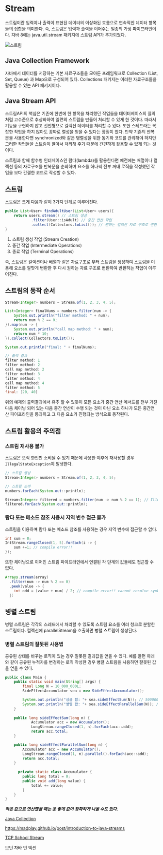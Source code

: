 # Stream

스트림이란 입력이나 출력이 표현된 데이터의 이상화된 흐름으로 연속적인 데이터 항목들의 집합을 의미한다. 즉, 스트림은 입력과 출력을 이어주는 일종의 가상 파이프라인이다. 자바 8에는 java.util.stream 패키지에 스트림 API가 추가되었다. 

![스트림](http://www.tcpschool.com/lectures/img_c_stream.png)

## Java Collection Framework

자바에서 데이터를 저장하는 기본 자료구조들을 모아둔 프레임워크로 Collection (List, Set, Queue) 과 Map으로 구성되어 있다. Collections 패키지는 이러한 자료구조들을 활용할 수 있는 API 패키지이다.

## Java Stream API

스트림API의 핵심은 기존에 한번에 한 항목을 처리했던 작업들을 데이터베이스의 질의 처럼 고수준으로 추상화하여 일련의 스트림을 만들어 처리할 수 있게 한 것이다. 따라서 기능을 구현하지 않고 선언형으로 컬렉션 데이터를 처리할 수 있다. 또한 스레드라는 복잡한 작업을 하지 않아도 꽁짜로   렬성을 얻을 수 있다는 장점이 있다. 만약 기존의 반복문을 사용한다면 synchronized와 같은 병렬성을 위한 동기화 코드를 관리해야 하지만 그러한 작업들을 스트림이 알아서 처리해 주기 때문에 간편하게 활용할 수 있게 되는 것이다. <br/>

스트림과 함께 함수형 인터페이스인 람다(lambda)를 활용한다면 예전에는 배열이나 컬렉션 등의 자료구조를 반복문을 순회하며 요소를 하나씩 전부 꺼내 로직을 작성했던 작업을 보다 간결한 코드로 작성할 수 있다.

## 스트림

스트림은 크게 다음과 같이 3가지 단계로 이루어진다.

```java
public List<User> findAdultUser(List<User> users){
    return users.stream() // 스트림 생성
            .filter(User::isAdult) // 중간 연산 작업
            .collect(Collectors.toList()); // 원하는 컬렉션 자료 구조로 변환
}
```

1. 스트림 생성 작업 (Stream Creation)
2. 중간 작업 (Intermediate Operations)
3. 종료 작업 (Terminal Operations)

즉, 스트림은 컬렉션이나 배열과 같은 자료구조로 부터 스트림을 생성하여 스트림을 이용해 요소를 알맞게 변환한 후 다시 원하는 자료 구조로 변환하여 반환하는 작업이 이루어진다.

## 스트림의 동작 순서

```java 
Stream<Integer> numbers = Stream.of(1, 2, 3, 4, 5);

List<Integer> finalNums = numbers.filter(num -> {
    System.out.println("filter method: " + num);
    return num % 2 == 0;
}).map(num -> {
    System.out.println("call map method: " + num);
    return num * 10;
}).collect(Collectors.toList());

System.out.println("final: " + finalNums);

// 출력 결과
filter method: 1
filter method: 2
call map method: 2
filter method: 3
filter method: 4
call map method: 4
filter method: 5
final: [20, 40]
```

위의 예제의 출력결과에서 유추 할 수 있듯이 모든 요소가 중간 연산 메서드를 전부 거친 다음 체이닝 되어 있는 다음 중간 연산이 수행 되는 것이 아닌 요소 하나가 모든 중간연산 파이프라인을 통과하고 그 다음 요소가 진행되는 방식으로 동작된다.

## 스트림 활용의 주의점

### 스트림 재사용 불가

스트림은 오직 한번만 소비될 수 있기 때문에 사용한 이후에 재사용할 경우 `IllegalStateException`이 발생한다.

```java
// 스트림 생성
Stream<Integer> numbers = Stream.of(1, 2, 3, 4, 5);

// 스트림 소비
numbers.forEach(System.out::println);

Stream<Integer> filtered = numbers.filter(num -> num % 2 == 1); // IllegalStateException: stream has already been operated upon or closed 에러발생!!
filtered.forEach(System.out::println);
```

### 람다 또는 메소드 참조 사용시 지역 변수 접근 불가

스트림을 이용하며 람다 또는 메소드 참조를 사용하는 경우 지역 변수에 접근할 수 없다.

```java
int sum = 0;
IntStream.rangeClosed(1, 5).forEach(i -> {
    sum +=1; // compile error!!
});
```

또한 체이닝으로 이어진 스트림 파이프라인에서 연결된 각 단계의 값들에도 접근할 수 없다.

```java
Arrays.stream(array)
  .filter(num -> num % 2 == 0)
  .peek(value -> {
    int odd = (value + num) / 2; // compile error!! cannot resolve symbol 'num'
  })
```

## 병렬 스트림

병렬 스트림은 각각의 스레드에서 처리할 수 있도록 스트림 요소를 여러 청크로 분할한 스트림이다. 컬렉션에 parallelStream을 호출하면 병렬 스트림이 생성된다. 

### 병렬 스트림의 잘못된 사용법

공유된 상태를 바꾸는 로직이 있는 경우 잘못된 결과값을 얻을 수 있다. 예를 들면 아래와 같이 공유된 누적자를 변경하는 로직 작성한 경우 병렬 스트림을 사용하면 잘못된 값을 얻을 수 있다.

```java
public class Main {
    public static void main(String[] args) {
        final Long N = 10_000_000L;
        SideEffectAccumulator sea = new SideEffectAccumulator();

        System.out.println("싱글 합: "+ sea.sideEffectSum(N)); // 50000005000000
        System.out.println("병렬 합: "+ sea.sideEffectParallelSum(N)); // 9067318005838
    }
  
  	public long sideEffectSum(long n) {
            Accumulator acc = new Accumulator();
            LongStream.rangeClosed(1, n).forEach(acc::add);
            return acc.total;
    }

    public long sideEffectParallelSum(long n) {
        Accumulator acc = new Accumulator();
        LongStream.rangeClosed(1, n).parallel().forEach(acc::add);
        return acc.total;
    }
  
	  private static class Accumulator {
        public long total = 0;
        public void add(long value) {
            total += value;
        }
    }
}
```

***작은 값으로 연산했을 때는 운 좋게 값이 정확하게 나올 수도 있다.***

[Java Collection](https://docs.oracle.com/en/java/javase/11/docs/api/java.base/java/util/Collections.html)

https://madplay.github.io/post/introduction-to-java-streams

[TCP School Stream](http://www.tcpschool.com/java/java_io_stream)

모던 자바 인 액션